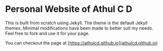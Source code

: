 # Personal Website of Athul C D

This is built from scratch using Jekyll. The theme is the default Jekyll themes. Minimal modifications have been made to better suit my needs. Feel free to fork and use it for your page.

You can checkout the page at [https://athulcd.github.io](athulcd.github.io)
